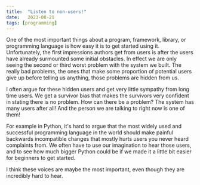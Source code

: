```yaml
---
title:	"Listen to non-users!"
date:	2023-08-21
tags: [programming]
---
```

One of the most important things about a program, framework, library, or programming language is how easy it is to get started using it. Unfortunately, the first impressions authors get from users is after the users have already surmounted some initial obstacles. In effect we are only seeing the second or third worst problem with the system we built. The really bad problems, the ones that make some proportion of potential users give up before telling us anything, those problems are hidden from us.

I often argue for these hidden users and get very little sympathy from long time users. We get a survivor bias that makes the survivors very confident in stating there is no problem. How can there be a problem? The system has many users after all! And the person we are talking to right now is one of them!

For example in Python, it's hard to argue that the most widely used and successful programming language in the world should make painful backwards incompatible changes that mostly hurts users you never heard complaints from. We often have to use our imagination to hear those users, and to see how much bigger Python could be if we made it a little bit easier for beginners to get started.

I think these voices are maybe the most important, even though they are incredibly hard to hear.
